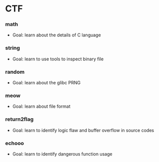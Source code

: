 # CTF

### math
-  Goal: learn about the details of C language

### string
- Goal: learn to use tools to inspect binary file

### random
- Goal: learn about the glibc PRNG

### meow
- Goal: learn about file format

### return2flag
- Goal: learn to identify logic flaw and buffer overflow in source codes

### echooo
- Goal: learn to identify dangerous function usage


